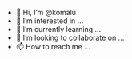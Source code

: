 - 👋 Hi, I’m @komalu
- 👀 I’m interested in ...
- 🌱 I’m currently learning ...
- 💞️ I’m looking to collaborate on ...
- 📫 How to reach me ...

<!---
komalu/komalu is a ✨ special ✨ repository because its `README.md` (this file) appears on your GitHub profile.
You can click the Preview link to take a look at your changes.
--->
